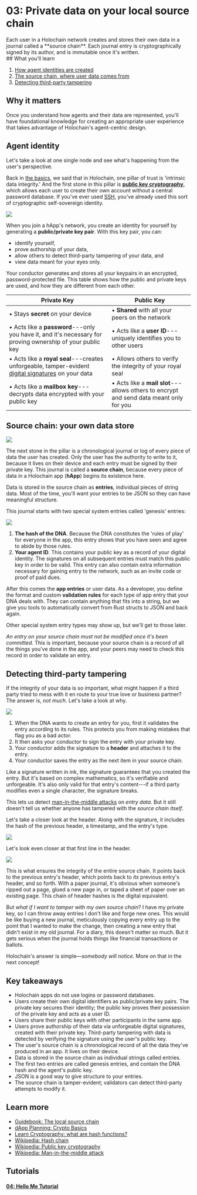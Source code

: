 # 03: Private data on your local source chain

<div class="coreconcepts-intro" markdown=1>
Each user in a Holochain network creates and stores their own data in a journal called a **source chain**. Each journal entry is cryptographically signed by its author, and is immutable once it's written.
</div>

<div class="coreconcepts-orientation" markdown=1>
## What you'll learn

1. [How agent identities are created](#agent-identity)
2. [The source chain, where user data comes from](#source-chain-your-own-data-store)
3. [Detecting third-party tampering](#detecting-third-party-tampering)

## Why it matters

Once you understand how agents and their data are represented, you'll have foundational knowledge for creating an appropriate user experience that takes advantage of Holochain's agent-centric design.
</div>

## Agent identity

Let's take a look at one single node and see what's happening from the user's perspective.

Back in [the basics](/concepts/1_the_basics), we said that in Holochain, one pillar of trust is 'intrinsic data integrity.' And the first stone in this pillar is [**public key cryptography**](https://en.wikipedia.org/wiki/Public-key_cryptography), which allows each user to create their own account without a central password database. If you've ever used [SSH](https://en.wikipedia.org/wiki/Secure_Shell), you've already used this sort of cryptographic self-sovereign identity.

![](https://i.imgur.com/VHTb6yi.png)

When you join a hApp's network, you create an identity for yourself by generating a **public/private key pair**. With this key pair, you can:

* identify yourself,
* prove authorship of your data,
* allow others to detect third-party tampering of your data, and
* view data meant for your eyes only.

Your conductor generates and stores all your keypairs in an encrypted, password-protected file. This table shows how the public and private keys are used, and how they are different from each other.

|                                                                      Private Key                                                                      |                                        Public Key                                       |
|-------------------------------------------------------------------------------------------------------------------------------------------------------|-----------------------------------------------------------------------------------------|
| • Stays **secret** on your device                                                                                                                     | • **Shared** with all your peers on the network                                         |
| • Acts like a **password**---only you have it, and it's necessary for proving ownership of your public key                                            | • Acts like a **user ID**---uniquely identifies you to other users                      |
| • Acts like a **royal seal**---creates unforgeable, tamper-evident [digital signatures](https://en.wikipedia.org/wiki/Digital_signature) on your data | • Allows others to verify the integrity of your royal seal                              |
| • Acts like a **mailbox key**---decrypts data encrypted with your public key                                                                          | • Acts like a **mail slot**---allows others to encrypt and send data meant only for you |

## Source chain: your own data store

![](https://i.imgur.com/3wXR4G7.png)

The next stone in the pillar is a chronological journal or log of every piece of data the user has created. Only the user has the authority to write to it, because it lives on their device and each entry must be signed by their private key. This journal is called a **source chain**, because every piece of data in a Holochain app (**hApp**) begins its existence here.

Data is stored in the source chain as **entries**, individual pieces of string data. Most of the time, you'll want your entries to be JSON so they can have meaningful structure.

This journal starts with two special system entries called 'genesis' entries:

![](https://i.imgur.com/wDAn5zr.png)

1. **The hash of the DNA**. Because the DNA constitutes the 'rules of play' for everyone in the app, this entry shows that you have seen and agree to abide by those rules.
2. **Your agent ID**. This contains your public key as a record of your digital identity. The signatures on all subsequent entries must match this public key in order to be valid. This entry can also contain extra information necessary for gaining entry to the network, such as an invite code or proof of paid dues.

After this comes the **app entries** or user data. As a developer, you define the format and custom **validation rules** for each type of app entry that your DNA deals with. They can contain anything that fits into a string, but we give you tools to automatically convert from Rust structs to JSON and back again.

Other special system entry types may show up, but we'll get to those later.

_An entry on your source chain must not be modified once it's been committed._ This is important, because your source chain is a record of all the things you've done in the app, and your peers may need to check this record in order to validate an entry.

## Detecting third-party tampering

If the integrity of your data is so important, what might happen if a third party tried to mess with it en route to your true love or business partner? The answer is, _not much_. Let's take a look at why.

![](https://i.imgur.com/MxAX5SG.png)

1. When the DNA wants to create an entry for you, first it validates the entry according to its rules. This protects you from making mistakes that flag you as a bad actor.
2. It then asks your conductor to sign the entry with your private key.
3. Your conductor adds the signature to a **header** and attaches it to the entry.
4. Your conductor saves the entry as the next item in your source chain.

Like a signature written in ink, the signature guarantees that you created the entry. But it's based on complex mathematics, so it's verifiable and unforgeable. It's also only valid for that entry's content---if a third party modifies even a single character, the signature breaks.

This lets us detect [man-in-the-middle attacks](https://en.wikipedia.org/wiki/Man-in-the-middle_attack) on _entry data_. But it still doesn't tell us whether anyone has tampered with the _source chain itself_.

Let's take a closer look at the header. Along with the signature, it includes the hash of the previous header, a timestamp, and the entry's type.

![](https://i.imgur.com/3AOXfVf.png)

Let's look even closer at that first line in the header.

![](https://i.imgur.com/UgMgYq3.png)

This is what ensures the integrity of the entire source chain. It points back to the previous entry's header, which points back to _its_ previous entry's header, and so forth. With a paper journal, it's obvious when someone's ripped out a page, glued a new page in, or taped a sheet of paper over an existing page. This chain of header hashes is the digital equivalent.

But _what if I want to tamper with my own source chain_? I have my private key, so I can throw away entries I don't like and forge new ones. This would be like buying a new journal, meticulously copying every entry up to the point that I wanted to make the change, then creating a new entry that didn't exist in my old journal. For a diary, this doesn't matter so much. But it gets serious when the journal holds things like financial transactions or ballots.

Holochain's answer is simple&mdash;_somebody will notice_. More on that in the next concept!

## Key takeaways

* Holochain apps do not use logins or password databases.
* Users create their own digital identifiers as public/private key pairs. The private key secures their identity; the public key proves their possession of the private key and acts as a user ID.
* Users share their public keys with other participants in the same app.
* Users prove authorship of their data via unforgeable digital signatures, created with their private key. Third-party tampering with data is detected by verifying the signature using the user's public key.
* The user's source chain is a chronological record of all the data they've produced in an app. It lives on their device.
* Data is stored in the source chain as individual strings called entries.
* The first two entries are called genesis entries, and contain the DNA hash and the agent's public key.
* JSON is a good way to give structure to your entries.
* The source chain is tamper-evident; validators can detect third-party attempts to modify it.

## Learn more

* [Guidebook: The local source chain](../../guide/zome/read_and_write#the-local-source-chain-headers-and-entries)
* [dApp Planning: Crypto Basics](https://medium.com/holochain/dapp-planning-crypto-basics-8bd1073cbe19)
* [Learn Cryptography: what are hash functions?](https://learncryptography.com/hash-functions/what-are-hash-functions)
* [Wikipedia: Hash chain](https://en.wikipedia.org/wiki/Hash_chain)
* [Wikipedia: Public key cryptography](https://en.wikipedia.org/wiki/Public-key_cryptography)
* [Wikipedia: Man-in-the-middle attack](https://en.wikipedia.org/wiki/Man-in-the-middle_attack)

## Tutorials

<div class="h-tile-container">
    <div class="h-tile tile-alt tile-tutorials">
        <a href="../../tutorials/coreconcepts/hello_me">
            <h4>04: Hello Me Tutorial</h4>
        </a>
    </div>
</div>
